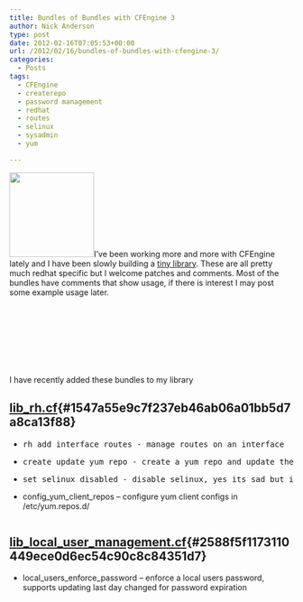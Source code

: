 ```yaml
---
title: Bundles of Bundles with CFEngine 3
author: Nick Anderson
type: post
date: 2012-02-16T07:05:53+00:00
url: /2012/02/16/bundles-of-bundles-with-cfengine-3/
categories:
  - Posts
tags:
  - CFEngine
  - createrepo
  - password management
  - redhat
  - routes
  - selinux
  - sysadmin
  - yum

---
```

[<img class="alignleft size-thumbnail wp-image-936" title="Bundles of Bundles" src="http://www.cmdln.org/wp-content/uploads/2012/02/Extrusion-Bundles2-150x150.jpg" alt="" width="150" height="150" />][1]I&#8217;ve been working more and more with CFEngine lately and I have been slowly building a [tiny library][2]. These are all pretty much redhat specific but I welcome patches and comments. Most of the bundles have comments that show usage, if there is interest I may post some example usage later.

&nbsp;

&nbsp;

&nbsp;

<!--more-->

&nbsp;

I have recently added these bundles to my library

## [lib_rh.cf][3]{#1547a55e9c7f237eb46ab06a01bb5d7a8ca13f88}

  * <pre>rh_add_interface_routes - manage routes on an interface</pre>

  * <pre>create_update_yum_repo - create a yum repo and update the metadata if files change</pre>

  * <pre>set_selinux_disabled - disable selinux, yes its sad but its common</pre>

  * config\_yum\_client_repos &#8211; configure yum client configs in /etc/yum.repos.d/

<pre></pre>

## [lib\_local\_user_management.cf][4]{#2588f5f1173110449ece0d6ec54c90c8c84351d7}

  * local\_users\_enforce_password &#8211; enforce a local users password, supports updating last day changed for password expiration

&nbsp;

 [1]: http://www.cmdln.org/wp-content/uploads/2012/02/Extrusion-Bundles2.jpg
 [2]: http://www.laurand.net/images/Extrusion%20Bundles2.jpg
 [3]: https://github.com/nickanderson/nickanderson-cfengine-library/blob/master/lib_rh.cf
 [4]: https://github.com/nickanderson/nickanderson-cfengine-library/blob/master/lib_local_user_management.cf